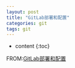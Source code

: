 ```yaml
---
layout: post
title: "GitLab部署和配置"
categories: git
tags: git
---
```

* content
{:toc}

FROM:[GitLab部署和配置](https://www.cnblogs.com/rexcheny/p/9464163.html)